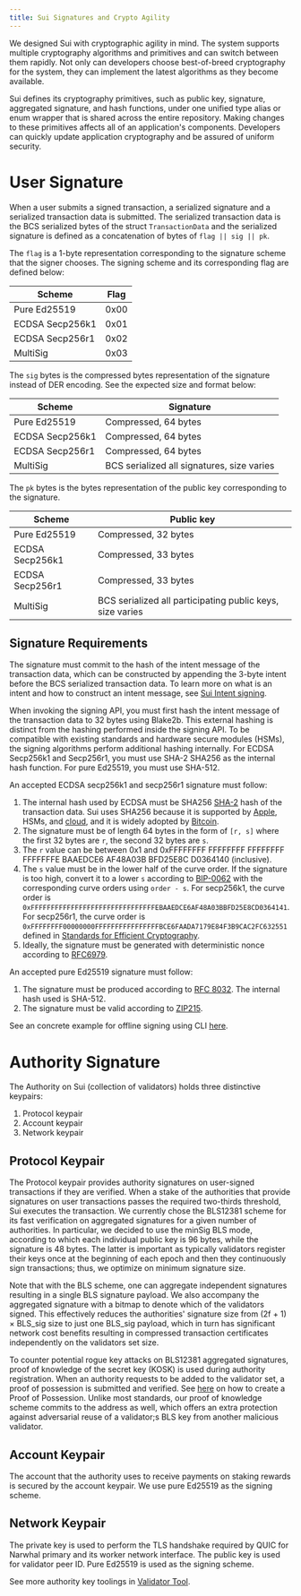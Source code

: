 ```yaml
---
title: Sui Signatures and Crypto Agility
---
```


We designed Sui with cryptographic agility in mind. The system supports multiple cryptography algorithms and primitives and can switch between them rapidly. Not only can developers choose best-of-breed cryptography for the system, they can implement the latest algorithms as they become available.

Sui defines its cryptography primitives, such as public key, signature, aggregated signature, and hash functions, under one unified type alias or enum wrapper that is shared across the entire repository. Making changes to these primitives affects all of an application's components. Developers can quickly update application cryptography and be assured of uniform security.

# User Signature

When a user submits a signed transaction, a serialized signature and a serialized transaction data is submitted. The serialized transaction data is the BCS serialized bytes of the struct `TransactionData` and the serialized signature is defined as a concatenation of bytes of `flag || sig || pk`.

The `flag` is a 1-byte representation corresponding to the signature scheme that the signer chooses. The signing scheme and its corresponding flag are defined below:

| Scheme | Flag |
|---|---|
|  Pure Ed25519 |  0x00 |
| ECDSA Secp256k1  | 0x01  |
| ECDSA Secp256r1  | 0x02  |
| MultiSig  | 0x03  |

The `sig` bytes is the compressed bytes representation of the signature instead of DER encoding. See the expected size and format below:

| Scheme | Signature |
|---|---|
|  Pure Ed25519 | Compressed, 64 bytes |
| ECDSA Secp256k1  | Compressed, 64 bytes  |
| ECDSA Secp256r1  | Compressed, 64 bytes  |
| MultiSig  | BCS serialized all signatures, size varies  |

The `pk` bytes is the bytes representation of the public key corresponding to the signature.

| Scheme | Public key |
|---|---|
|  Pure Ed25519 | Compressed, 32 bytes |
| ECDSA Secp256k1  | Compressed, 33 bytes  |
| ECDSA Secp256r1  | Compressed, 33 bytes  |
| MultiSig  | BCS serialized all participating public keys, size varies  |

## Signature Requirements

The signature must commit to the hash of the intent message of the transaction data, which can be constructed by appending the 3-byte intent before the BCS serialized transaction data. To learn more on what is an intent and how to construct an intent message, see [Sui Intent signing](sui-intent-signing.md).

When invoking the signing API, you must first hash the intent message of the transaction data to 32 bytes using Blake2b. This external hashing is distinct from the hashing performed inside the signing API. To be compatible with existing standards and hardware secure modules (HSMs), the signing algorithms perform additional hashing internally. For ECDSA Secp256k1 and Secp256r1, you must use SHA-2 SHA256 as the internal hash function. For pure Ed25519, you must use SHA-512.

An accepted ECDSA secp256k1 and secp256r1 signature must follow:

 1. The internal hash used by ECDSA must be SHA256 [SHA-2](https://en.wikipedia.org/wiki/SHA-2) hash of the transaction data. Sui uses SHA256 because it is supported by [Apple](https://developer.apple.com/forums/thread/89619), HSMs, and [cloud](https://developer.apple.com/forums/thread/89619), and it is widely adopted by [Bitcoin](https://en.bitcoin.it/wiki/Elliptic_Curve_Digital_Signature_Algorithm).
 1. The signature must be of length 64 bytes in the form of `[r, s]` where the first 32 bytes are `r`, the second 32 bytes are `s`.
 1. The `r` value can be between 0x1 and 0xFFFFFFFF FFFFFFFF FFFFFFFF FFFFFFFE BAAEDCE6 AF48A03B BFD25E8C D0364140 (inclusive).
 1. The `s` value must be in the lower half of the curve order. If the signature is too high, convert it to a lower `s` according to [BIP-0062](https://github.com/bitcoin/bips/blob/master/bip-0062.mediawiki#low-s-values-in-signatures) with the corresponding curve orders using `order - s`. For secp256k1, the curve order is `0xFFFFFFFFFFFFFFFFFFFFFFFFFFFFFFFEBAAEDCE6AF48A03BBFD25E8CD0364141`. For secp256r1, the curve order is `0xFFFFFFFF00000000FFFFFFFFFFFFFFFFBCE6FAADA7179E84F3B9CAC2FC632551` defined in [Standards for Efficient Cryptography](https://secg.org/SEC2-Ver-1.0.pdf).
 1. Ideally, the signature must be generated with deterministic nonce according to [RFC6979](https://www.rfc-editor.org/rfc/rfc6979).

An accepted pure Ed25519 signature must follow:
 1. The signature must be produced according to [RFC 8032](https://www.rfc-editor.org/rfc/rfc8032.html#section-5.1.6). The internal hash used is SHA-512.
 1. The signature must be valid according to [ZIP215](https://github.com/zcash/zips/blob/main/zip-0215.rst).

See an concrete example for offline signing using CLI [here](../cryptography/sui-offline-signing.md).

# Authority Signature

The Authority on Sui (collection of validators) holds three distinctive keypairs:

 1. Protocol keypair
 1. Account keypair
 1. Network keypair

## Protocol Keypair
The Protocol keypair provides authority signatures on user-signed transactions if they are verified. When a stake of the authorities that provide signatures on user transactions passes the required two-thirds threshold, Sui executes the transaction. We currently chose the BLS12381 scheme for its fast verification on aggregated signatures for a given number of authorities. In particular, we decided to use the minSig BLS mode, according to which each individual public key is 96 bytes, while the signature is 48 bytes. The latter is important as typically validators register their keys once at the beginning of each epoch and then they continuously sign transactions; thus, we optimize on minimum signature size.

Note that with the BLS scheme, one can aggregate independent signatures resulting in a single BLS signature payload. We also accompany the aggregated signature with a bitmap to denote which of the validators signed. This effectively reduces the authorities' signature size from (2f + 1) × BLS_sig size to just one BLS_sig payload, which in turn has significant network cost benefits resulting in compressed transaction certificates independently on the validators set size.

To counter potential rogue key attacks on BLS12381 aggregated signatures, proof of knowledge of the secret key (KOSK) is used during authority registration. When an authority requests to be added to the validator set, a proof of possession is submitted and verified. See [here](sui-intent-signing.md) on how to create a Proof of Possession. Unlike most standards, our proof of knowledge scheme commits to the address as well, which offers an extra protection against adversarial reuse of a validator;s BLS key from another malicious validator.

## Account Keypair
The account that the authority uses to receive payments on staking rewards is secured by the account keypair. We use pure Ed25519 as the signing scheme.

## Network Keypair
The private key is used to perform the TLS handshake required by QUIC for Narwhal primary and its worker network interface. The public key is used for validator peer ID. Pure Ed25519 is used as the signing scheme.

See more authority key toolings in [Validator Tool](.https://github.com/MystenLabs/sui/blob/f8b5ad9aaecc3c4b30a060ec5e00bdad9ba75a93/nre/validator_tool.md).
